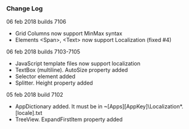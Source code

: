﻿### Change Log

06 feb 2018 builds 7106
* Grid Columns now support MinMax syntax
* Elements &lt;Span&gt;, &lt;Text&gt; now support Localization (fixed #4)

06 feb 2018 builds 7103-7105
* JavaScript template files now support localization
* TextBox (multiline). AutoSize property added
* Selector element added
* Splitter. Height property added

05 feb 2018 build 7102
* AppDictionary added. It must be in ~\[Apps]\[AppKey]\Localization\*.[locale].txt
* TreeView. ExpandFirstItem property added


